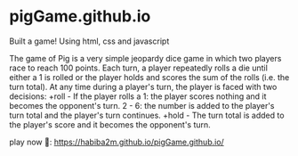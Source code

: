 # pigGame.github.io

Built a game!
Using html, css and javascript


The game of Pig is a very simple jeopardy dice game in which two players race to reach 100 points. Each turn, a player repeatedly rolls a die until either a 1 is rolled or the player holds and scores the sum of the rolls (i.e. the turn total). At any time during a player's turn, the player is faced with two decisions:
+roll - If the player rolls a
1: the player scores nothing and it becomes the opponent's turn.
2 - 6: the number is added to the player's turn total and the player's turn continues.
+hold - The turn total is added to the player's score and it becomes the opponent's turn.

play now 🦦: 
https://habiba2m.github.io/pigGame.github.io/
